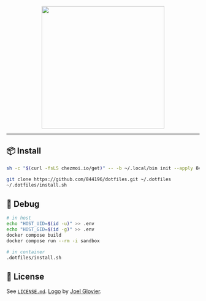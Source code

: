<p align="center">
  <img
    src="https://raw.githubusercontent.com/jglovier/dotfiles-logo/main/dotfiles-logo.png"
    width="320px"
  />
</p>

---

## :package: Install

```bash
sh -c "$(curl -fsLS chezmoi.io/get)" -- -b ~/.local/bin init --apply 844196
```

```bash
git clone https://github.com/844196/dotfiles.git ~/.dotfiles
~/.dotfiles/install.sh
```

## :construction_worker: Debug

```bash
# in host
echo "HOST_UID=$(id -u)" >> .env
echo "HOST_GID=$(id -g)" >> .env
docker compose build
docker compose run --rm -i sandbox
```

```bash
# in container
.dotfiles/install.sh
```

## :page_facing_up: License

See [`LICENSE.md`](/LICENSE.md). [Logo](https://github.com/jglovier/dotfiles-logo) by [Joel Glovier](https://github.com/jglovier).
